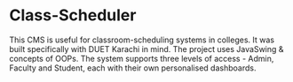 # Class-Scheduler
This CMS is useful for classroom-scheduling systems in colleges. It was built specifically with DUET Karachi in mind. The project uses JavaSwing &amp; concepts of OOPs. The system supports three levels of access - Admin, Faculty and Student, each with their own personalised dashboards.
